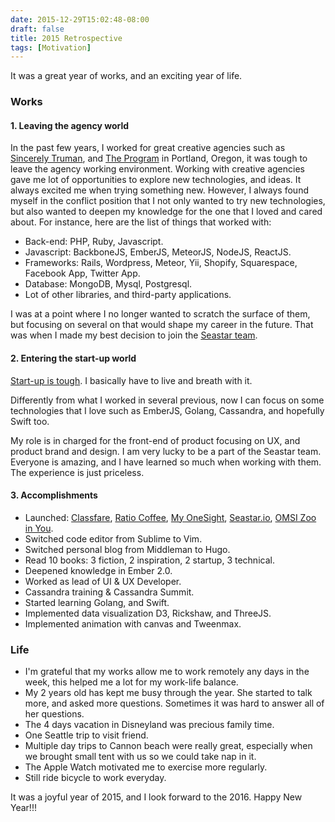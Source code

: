 ```yaml
---
date: 2015-12-29T15:02:48-08:00
draft: false 
title: 2015 Retrospective
tags: [Motivation]
---
```


It was a great year of works, and an exciting year of life. 
<!--more-->

### **Works**
#### 1. Leaving the agency world
In the past few years, I worked for great creative agencies such as [Sincerely Truman](http://sincerelytruman.com), and [The Program](http://theprogrampdx.com)
in Portland, Oregon, it was tough to leave the agency working
environment. Working with creative agencies gave me lot of opportunities to explore new technologies, and ideas. It always excited me when trying something new. However, I always found myself in the conflict position that I not only wanted to try new technologies, but also wanted to deepen my knowledge for the one that I loved and cared about. For instance, here are the list of things that worked with:

- Back-end: PHP, Ruby, Javascript.
- Javascript: BackboneJS, EmberJS, MeteorJS, NodeJS, ReactJS.
- Frameworks: Rails, Wordpress, Meteor, Yii, Shopify, Squarespace, Facebook App,
    Twitter App.
- Database: MongoDB, Mysql, Postgresql.
- Lot of other libraries, and third-party applications.

I was at a point where I no longer wanted to scratch the surface of them, but focusing on several on that would shape my career in the future. That was when I made my best decision to join the [Seastar team](http://www.seastar.io/team/).

#### 2. Entering the start-up world
[Start-up is
tough](http://startupljackson.com/post/135800367395/how-to-get-rich-in-tech-guaranteed?). I basically have to live and breath with it.

Differently from what I worked in several previous, now I can focus on some technologies that I love such as EmberJS, Golang, Cassandra, and hopefully Swift too.

My role is in charged for the front-end of product focusing on UX, and product brand and design. I am very lucky to be a part of the Seastar team. Everyone is amazing, and I have learned so much when working with them. The experience is just priceless.

#### 3. Accomplishments

- Launched: [Classfare](http://classfare.com), [Ratio Coffee](http://ratiocoffee.com), [My OneSight](http://my.onesight.org), [Seastar.io](http://seastar.io), [OMSI Zoo in
    You](http://programs.omsi.edu/professionals/traveling-exhibits/zoo-you-human-microbiome). 
- Switched code editor from Sublime to Vim.
- Switched personal blog from Middleman to Hugo.
- Read 10 books: 3 fiction, 2 inspiration, 2 startup, 3 technical.
- Deepened knowledge in Ember 2.0.
- Worked as lead of UI & UX Developer.
- Cassandra training & Cassandra Summit.
- Started learning Golang, and Swift.
- Implemented data visualization D3, Rickshaw, and ThreeJS.
- Implemented animation with canvas and Tweenmax.

### **Life**
- I'm grateful that my works allow me to work remotely any days in the week, this
helped me a lot for my work-life balance.
- My 2 years old has kept me busy through the year. She started to talk more, and
asked more questions. Sometimes it was hard to answer all of her questions.
- The 4 days vacation in Disneyland was precious family time.
- One Seattle trip to visit friend.
- Multiple day trips to Cannon beach were really great, especially when we
    brought small tent with us so we could take nap in it.
- The Apple Watch motivated me to exercise more regularly.
- Still ride bicycle to work everyday.

It was a joyful year of 2015, and I look forward to the 2016. Happy New Year!!!

